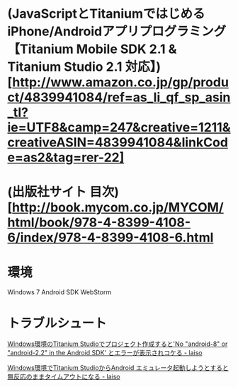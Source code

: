 # (JavaScriptとTitaniumではじめる iPhone/Androidアプリプログラミング 【Titanium Mobile SDK 2.1 & Titanium Studio 2.1 対応】)[http://www.amazon.co.jp/gp/product/4839941084/ref=as_li_qf_sp_asin_tl?ie=UTF8&camp=247&creative=1211&creativeASIN=4839941084&linkCode=as2&tag=rer-22]

# (出版社サイト 目次)[http://book.mycom.co.jp/MYCOM/html/book/978-4-8399-4108-6/index/978-4-8399-4108-6.html

# 環境

Windows 7
Android SDK
WebStorm

# トラブルシュート

[Windows環境のTitanium Studioでプロジェクト作成すると'No "android-8" or "android-2.2" in the Android SDK' とエラーが表示されコケる - laiso](http://laiso.hatenablog.com/entry/2012/10/21/024915)

[Windows環境でTitanium StudioからAndroid エミュレータ起動しようとすると無反応のままタイムアウトになる - laiso](http://laiso.hatenablog.com/entry/2012/10/21/045456)
